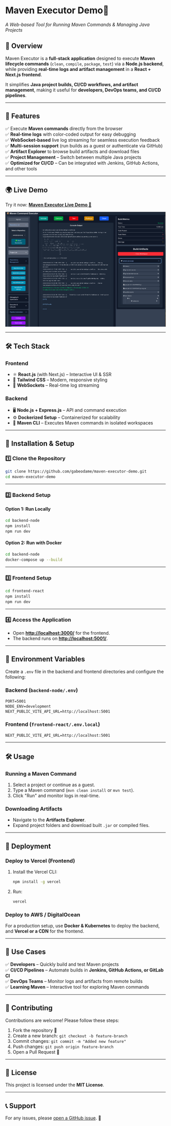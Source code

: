 # **Maven Executor Demo🚀**  

*A Web-based Tool for Running Maven Commands & Managing Java Projects*

## **📌 Overview**

Maven Executor is a **full-stack application** designed to execute **Maven lifecycle commands** (`clean`, `compile`, `package`, `test`) via a **Node.js backend**, while providing **real-time logs and artifact management** in a **React + Next.js frontend**.

It simplifies **Java project builds, CI/CD workflows, and artifact management**, making it useful for **developers, DevOps teams, and CI/CD pipelines**.

---

## **🌟 Features**

✅ Execute **Maven commands** directly from the browser  
✅ **Real-time logs** with color-coded output for easy debugging  
✅ **WebSocket-based** live log streaming for seamless execution feedback  
✅ **Multi-session support** (run builds as a guest or authenticate via GitHub)  
✅ **Artifact Explorer** to browse build artifacts and download files  
✅ **Project Management** – Switch between multiple Java projects  
✅ **Optimized for CI/CD** – Can be integrated with Jenkins, GitHub Actions, and other tools  

---

## **🌍 Live Demo**

Try it now: **[Maven Executor Live Demo 🚀](https://maven-executor-demo.vercel.app/)**

![Maven Executor Demo](assets/demo_screenshot.png)

---

## **🛠️ Tech Stack**

### **Frontend**  

- ⚛️ **React.js** (with Next.js) – Interactive UI & SSR  
- 🎨 **Tailwind CSS** – Modern, responsive styling  
- 🔌 **WebSockets** – Real-time log streaming  

### **Backend**  

- 🖥️ **Node.js + Express.js** – API and command execution  
- ⚙️ **Dockerized Setup** – Containerized for scalability  
- 🔄 **Maven CLI** – Executes Maven commands in isolated workspaces  

---

## **🚀 Installation & Setup**

### **1️⃣ Clone the Repository**

```sh
git clone https://github.com/gabeodame/maven-executor-demo.git
cd maven-executor-demo
```

---

### **2️⃣ Backend Setup**

#### **Option 1: Run Locally**

```sh
cd backend-node
npm install
npm run dev
```

#### **Option 2: Run with Docker**

```sh
cd backend-node
docker-compose up --build
```

---

### **3️⃣ Frontend Setup**

```sh
cd frontend-react
npm install
npm run dev
```

---

### **4️⃣ Access the Application**

- Open **<http://localhost:3000/>** for the frontend.
- The backend runs on **<http://localhost:5001/>**.

---

## **🔧 Environment Variables**

Create a `.env` file in the backend and frontend directories and configure the following:

### **Backend (`backend-node/.env`)**

```env
PORT=5001
NODE_ENV=development
NEXT_PUBLIC_VITE_API_URL=http://localhost:5001
```

### **Frontend (`frontend-react/.env.local`)**

```env
NEXT_PUBLIC_VITE_API_URL=http://localhost:5001
```

---

## **🛠️ Usage**

### **Running a Maven Command**

1. Select a project or continue as a guest.
2. Type a Maven command (`mvn clean install` or `mvn test`).
3. Click "Run" and monitor logs in real-time.

### **Downloading Artifacts**

- Navigate to the **Artifacts Explorer**.
- Expand project folders and download built `.jar` or compiled files.

---

## **🚀 Deployment**

### **Deploy to Vercel (Frontend)**

1. Install the Vercel CLI:

   ```sh
   npm install -g vercel
   ```

2. Run:

   ```sh
   vercel
   ```

### **Deploy to AWS / DigitalOcean**

For a production setup, use **Docker & Kubernetes** to deploy the backend, and **Vercel or a CDN** for the frontend.

---

## **🔹 Use Cases**

✅ **Developers** – Quickly build and test Maven projects  
✅ **CI/CD Pipelines** – Automate builds in **Jenkins, GitHub Actions, or GitLab CI**  
✅ **DevOps Teams** – Monitor logs and artifacts from remote builds  
✅ **Learning Maven** – Interactive tool for exploring Maven commands  

---

## **🤝 Contributing**

Contributions are welcome! Please follow these steps:

1. Fork the repository 🍴
2. Create a new branch: `git checkout -b feature-branch`
3. Commit changes: `git commit -m "Added new feature"`
4. Push changes: `git push origin feature-branch`
5. Open a Pull Request 🎉

---

## **📜 License**

This project is licensed under the **MIT License**.

---

## **📞 Support**

For any issues, please [open a GitHub issue](https://github.com/gabeodame/maven-executor-demo/issues). 🚀

